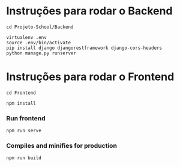 
# Instruções para rodar o Backend

```
cd Projeto-School/Backend
```
```
virtualenv .env
source .env/bin/activate
pip install django djangorestframework django-cors-headers
python manage.py runserver
```

# Instruções para rodar o Frontend

```
cd Frontend
```
```
npm install
```

### Run frontend

```
npm run serve
```

### Compiles and minifies for production

```
npm run build
```

